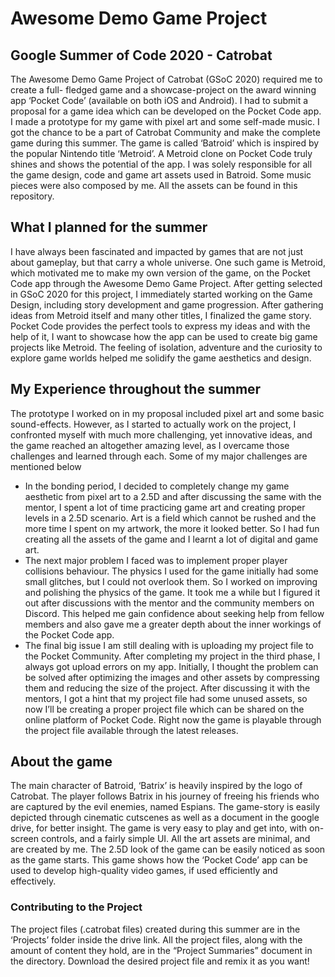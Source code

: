 # Awesome Demo Game Project
## Google Summer of Code 2020 - Catrobat

The Awesome Demo Game Project of Catrobat (GSoC 2020) required me to create a full- fledged game and a showcase-project on the award winning app ‘Pocket Code’ (available on both iOS and Android). I had to submit a proposal for a game idea which can be developed on the Pocket Code app. I made a prototype for my game with pixel art and some self-made music. I got the chance to be a part of Catrobat Community and make the complete game during this summer. The game is called  ‘Batroid’ which is inspired by the popular Nintendo title ‘Metroid’. A Metroid clone on Pocket Code truly shines and shows the potential of the app.
I was solely responsible for all the game design, code and game art assets used in Batroid. Some music pieces were also composed by me. All the assets can be found in this repository. 

## What I planned for the summer
I have always been fascinated and impacted by games that are not just about gameplay, but that carry a whole universe. One such game is Metroid, which motivated me to make my own version of the game, on the Pocket Code app through the Awesome Demo Game Project.
After getting selected in GSoC 2020 for this project, I immediately started working on the Game Design, including story development and game progression. After gathering ideas from Metroid itself and many other titles, I finalized the game story. Pocket Code provides the perfect tools to express my ideas and with the help of it, I want to showcase how the app can be used to create big game projects like Metroid. The feeling of isolation, adventure and the curiosity to explore game worlds helped me solidify the game aesthetics and design. 

## My Experience throughout the summer
The prototype I worked on in my proposal included pixel art and some basic sound-effects. However, as I started to actually work on the project, I confronted myself with much more challenging, yet innovative ideas, and the game reached an altogether amazing level, as I overcame those challenges and learned through each. Some of my major challenges are mentioned below
* In the bonding period, I decided to completely change my game aesthetic from pixel art to a 2.5D and after discussing the same with the mentor, I spent a lot of time practicing game art and creating proper levels in a 2.5D scenario. Art is a field which cannot be rushed and the more time I spent on my artwork, the more it looked better. So I had fun creating all the assets of the game and I learnt a lot of digital and game art.
* The next major problem I faced was to implement proper player collisions behaviour. The physics I used for the game initially had some small glitches, but I could not overlook them. So I worked on improving and polishing the physics of the game. It took me a while but I figured it out after discussions with the mentor and the community members on Discord. This helped me gain confidence about seeking help from fellow members and also gave me a greater depth about the inner workings of the Pocket Code app.
* The final big issue I am still dealing with is uploading my project file to the Pocket Community. After completing my project in the third phase, I always got upload errors on my app. Initially, I thought the problem can be solved after optimizing the images and other assets by compressing them and reducing the size of the project.  After discussing it with the mentors, I got a hint that my project file had some unused assets, so now I’ll be creating a proper project file which can be shared on the online platform of Pocket Code. Right now the game is playable through the project file available through the latest releases.

## About the game
The main character of Batroid, ‘Batrix’ is heavily inspired by the logo of Catrobat. The player follows Batrix in his journey of freeing his friends who are captured by the evil enemies, named Espians. The game-story is easily depicted through cinematic cutscenes as well as a document in the google drive, for better insight. 
The game is very easy to play and get into, with on-screen controls, and a fairly simple UI.  All the art assets are minimal, and are created by me. The 2.5D look of the game can be easily noticed as soon as the game starts. 
This game shows how the ‘Pocket Code’ app can be used to develop high-quality video games, if used efficiently and effectively.

### Contributing to the Project
The project files (.catrobat files) created during this summer are in the ‘Projects’ folder inside the drive link. All the project files, along with the amount of content they hold, are in the “Project Summaries” document in the directory. 
Download the desired project file and remix it as you want!
